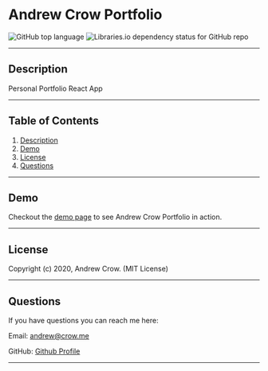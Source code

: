 # Andrew Crow Portfolio

![GitHub top language](https://img.shields.io/github/languages/top/crowandrew/andrewcrow_com) ![Libraries.io dependency status for GitHub repo](https://img.shields.io/badge/license-MIT_License-yellowgreen)

---

<a name="description"></a>

## Description

Personal Portfolio React App

---

## Table of Contents

1. [ Description ](#description)
2. [ Demo](#demo)
3. [ License ](#license)
4. [ Questions ](#questions)

---

## Demo

Checkout the [demo page](https://andrewcrow.com) to see Andrew Crow Portfolio in action.

---

## License

Copyright (c) 2020, Andrew Crow. (MIT License)

---

## Questions

If you have questions you can reach me here:

Email: andrew@crow.me

GitHub: [Github Profile](https://github.com/crowandrew)

---
